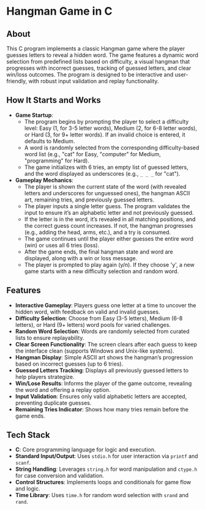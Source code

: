 # Hangman Game in C

## About
This C program implements a classic Hangman game where the player guesses letters to reveal a hidden word. The game features a dynamic word selection from predefined lists based on difficulty, a visual hangman that progresses with incorrect guesses, tracking of guessed letters, and clear win/loss outcomes. The program is designed to be interactive and user-friendly, with robust input validation and replay functionality.

## How It Starts and Works
- **Game Startup**:
  - The program begins by prompting the player to select a difficulty level: Easy (1, for 3-5 letter words), Medium (2, for 6-8 letter words), or Hard (3, for 9+ letter words). If an invalid choice is entered, it defaults to Medium.
  - A word is randomly selected from the corresponding difficulty-based word list (e.g., "cat" for Easy, "computer" for Medium, "programming" for Hard).
  - The game initializes with 6 tries, an empty list of guessed letters, and the word displayed as underscores (e.g., `_ _ _` for "cat").
- **Gameplay Mechanics**:
  - The player is shown the current state of the word (with revealed letters and underscores for unguessed ones), the hangman ASCII art, remaining tries, and previously guessed letters.
  - The player inputs a single letter guess. The program validates the input to ensure it’s an alphabetic letter and not previously guessed.
  - If the letter is in the word, it’s revealed in all matching positions, and the correct guess count increases. If not, the hangman progresses (e.g., adding the head, arms, etc.), and a try is consumed.
  - The game continues until the player either guesses the entire word (win) or uses all 6 tries (loss).
  - After the game ends, the final hangman state and word are displayed, along with a win or loss message.
  - The player is prompted to play again (y/n). If they choose 'y', a new game starts with a new difficulty selection and random word.

## Features
- **Interactive Gameplay**: Players guess one letter at a time to uncover the hidden word, with feedback on valid and invalid guesses.
- **Difficulty Selection**: Choose from Easy (3-5 letters), Medium (6-8 letters), or Hard (9+ letters) word pools for varied challenges.
- **Random Word Selection**: Words are randomly selected from curated lists to ensure replayability.
- **Clear Screen Functionality**: The screen clears after each guess to keep the interface clean (supports Windows and Unix-like systems).
- **Hangman Display**: Simple ASCII art shows the hangman’s progression based on incorrect guesses (up to 6 tries).
- **Guessed Letters Tracking**: Displays all previously guessed letters to help players strategize.
- **Win/Lose Results**: Informs the player of the game outcome, revealing the word and offering a replay option.
- **Input Validation**: Ensures only valid alphabetic letters are accepted, preventing duplicate guesses.
- **Remaining Tries Indicator**: Shows how many tries remain before the game ends.

## Tech Stack
- **C**: Core programming language for logic and execution.
- **Standard Input/Output**: Uses `stdio.h` for user interaction via `printf` and `scanf`.
- **String Handling**: Leverages `string.h` for word manipulation and `ctype.h` for case conversion and validation.
- **Control Structures**: Implements loops and conditionals for game flow and logic.
- **Time Library**: Uses `time.h` for random word selection with `srand` and `rand`.